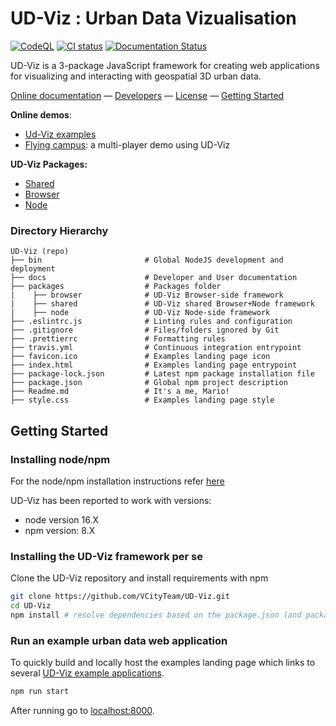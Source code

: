# UD-Viz : Urban Data Vizualisation

[![CodeQL](https://github.com/VCityTeam/UD-Viz/actions/workflows/codeql-analysis.yml/badge.svg)](https://github.com/VCityTeam/UD-Viz/actions/workflows/codeql-analysis.yml)
[![CI status](https://travis-ci.com/VCityTeam/UD-Viz.svg?branch=master)](https://app.travis-ci.com/github/VCityTeam/UD-Viz)
[![Documentation Status](https://readthedocs.org/projects/ansicolortags/badge/?version=latest)](http://vcityteam.github.io/UD-Viz/html/index.html)

UD-Viz is a 3-package JavaScript framework for creating web applications for visualizing and interacting with geospatial 3D urban data. 

[Online documentation](https://vcityteam.github.io/UD-Viz/html/index.html) &mdash;
[Developers](./docs/static/Devel/Developers.md) &mdash;
[License](./LICENSE.md) &mdash;
[Getting Started](#getting-started)


**Online demos**:

* [Ud-Viz examples](https://ud-viz.vcityliris.data.alpha.grandlyon.com/)
* [Flying campus](https://www.imuvirtuel.fr/): a multi-player demo using UD-Viz

**UD-Viz Packages:**

- [Shared](./packages/shared)
- [Browser](./packages/browser)
- [Node](./packages/node)
 
### Directory Hierarchy

```
UD-Viz (repo)
├── bin                       # Global NodeJS development and deployment
├── docs                      # Developer and User documentation
├── packages                  # Packages folder
|    ├── browser              # UD-Viz Browser-side framework
|    ├── shared               # UD-Viz shared Browser+Node framework
|    ├── node                 # UD-Viz Node-side framework
├── .eslintrc.js              # Linting rules and configuration
├── .gitignore                # Files/folders ignored by Git
├── .prettierrc               # Formatting rules
├── travis.yml                # Continuous integration entrypoint
├── favicon.ico               # Examples landing page icon
├── index.html                # Examples landing page entrypoint
├── package-lock.json         # Latest npm package installation file
├── package.json              # Global npm project description
├── Readme.md                 # It's a me, Mario!
├── style.css                 # Examples landing page style
```

## Getting Started

### Installing node/npm

For the node/npm installation instructions refer [here](https://github.com/VCityTeam/UD-SV/blob/master/Tools/ToolNpm.md)

UD-Viz has been reported to work with versions:

- node version 16.X
- npm version: 8.X

### Installing the UD-Viz framework per se

Clone the UD-Viz repository and install requirements with npm

```bash
git clone https://github.com/VCityTeam/UD-Viz.git
cd UD-Viz
npm install # resolve dependencies based on the package.json (and package-lock.json if it exists)
```

### Run an example urban data web application

To quickly build and locally host the examples landing page which links to several [UD-Viz example applications](./examples/).

```bash
npm run start
```

After running go to [localhost:8000](http://localhost:8000).

